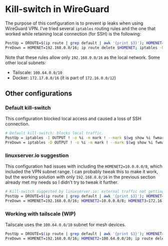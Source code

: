 # Kill-switch in WireGuard

The purpose of this configuration is to prevent ip leaks when using WireGuard VPN. I've tried several `iptables` routing rules and the one that worked while retaining local connection (for SSH) is the following:

```bash
PostUp = DROUTE=$(ip route | grep default | awk '{print $3}'); HOMENET=192.168.0.0/16; ip route add $HOMENET via $DROUTE; iptables -I OUTPUT -d $HOMENET -j ACCEPT; iptables -A OUTPUT ! -o %i -m mark ! --mark $(wg show %i fwmark) -m addrtype ! --dst-type LOCAL -j REJECT
PreDown = HOMENET=192.168.0.0/16; ip route delete $HOMENET; iptables -D OUTPUT ! -o %i -m mark ! --mark $(wg show %i fwmark) -m addrtype ! --dst-type LOCAL -j REJECT; iptables -D OUTPUT -d $HOMENET -j ACCEPT
```

Note that these rules allow only `192.168.0.0/16` as the local network. Some other local subnets:
- Tailscale: `100.64.0.0/10`
- Docker: `172.17.0.0/16` (it is part of `172.16.0.0/12`)

## Other configurations

### Default kill-switch

This configuration blocked local access and caused a loss of SSH connection.
```bash
# Default kill-switch: blocks local traffic.
PostUp = iptables -I OUTPUT ! -o %i -m mark ! --mark $(wg show %i fwmark) -m addrtype ! --dst-type LOCAL -j REJECT
PreDown = iptables -D OUTPUT ! -o %i -m mark ! --mark $(wg show %i fwmark) -m addrtype ! --dst-type LOCAL -j REJECT
```

### linuxserver.io suggestion

This configuration had issues with including the `HOMENET2=10.0.0.0/8`, which included the VPN subnet range. I can probably tweak this to make it work, but the working solution with only `192.168.0.0/16` in the previous section already met my needs so I didn't try to tweak it further.

```bash
# Kill-switch suggested by linuxserver.io: external traffic not getting through.
PostUp = DROUTE=$(ip route | grep default | awk '{print $3}'); HOMENET=192.168.0.0/16; HOMENET2=10.0.0.0/8; HOMENET3=172.16.0.0/12; ip route add $HOMENET3 via $DROUTE; ip route add $HOMENET2 via $DROUTE; ip route add $HOMENET via $DROUTE; iptables -I OUTPUT -d $HOMENET -j ACCEPT; iptables -A OUTPUT -d $HOMENET2 -j ACCEPT; iptables -A OUTPUT -d $HOMENET3 -j ACCEPT;  iptables -A OUTPUT ! -o %i -m mark ! --mark $(wg show %i fwmark) -m addrtype ! --dst-type LOCAL -j REJECT
PreDown = HOMENET=192.168.0.0/16; HOMENET2=10.0.0.0/8; HOMENET3=172.16.0.0/12; ip route delete $HOMENET; ip route delete $HOMENET2; ip route delete $HOMENET3; iptables -D OUTPUT ! -o %i -m mark ! --mark $(wg show %i fwmark) -m addrtype ! --dst-type LOCAL -j REJECT; iptables -D OUTPUT -d $HOMENET -j ACCEPT; iptables -D OUTPUT -d $HOMENET2 -j ACCEPT; iptables -D OUTPUT -d $HOMENET3 -j ACCEPT
```

### Working with tailscale (WIP)

Tailscale uses the `100.64.0.0/10` subnet for mesh devices.

```bash
PostUp = DROUTE=$(ip route | grep default | awk '{print $3}'); HOMENET=192.168.0.0/16; HOMENET2=100.64.0.0/10; ip route add $HOMENET2 via $DROUTE; ip route add $HOMENET via $DROUTE; iptables -I OUTPUT -d $HOMENET -j ACCEPT; iptables -A OUTPUT -d $HOMENET2 -j ACCEPT; iptables -A OUTPUT ! -o %i -m mark ! --mark $(wg show %i fwmark) -m addrtype ! --dst-type LOCAL -j REJECT
PreDown = HOMENET=192.168.0.0/16; HOMENET2=100.64.0.0/10; ip route delete $HOMENET; ip route delete $HOMENET2; iptables -D OUTPUT ! -o %i -m mark ! --mark $(wg show %i fwmark) -m addrtype ! --dst-type LOCAL -j REJECT; iptables -D OUTPUT -d $HOMENET -j ACCEPT; iptables -D OUTPUT -d $HOMENET2 -j ACCEPT
```
